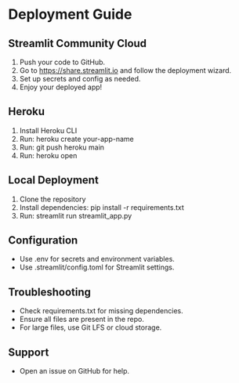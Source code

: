 # Deployment Guide

## Streamlit Community Cloud
1. Push your code to GitHub.
2. Go to https://share.streamlit.io and follow the deployment wizard.
3. Set up secrets and config as needed.
4. Enjoy your deployed app!

## Heroku
1. Install Heroku CLI
2. Run: heroku create your-app-name
3. Run: git push heroku main
4. Run: heroku open

## Local Deployment
1. Clone the repository
2. Install dependencies: pip install -r requirements.txt
3. Run: streamlit run streamlit_app.py

## Configuration
- Use .env for secrets and environment variables.
- Use .streamlit/config.toml for Streamlit settings.

## Troubleshooting
- Check requirements.txt for missing dependencies.
- Ensure all files are present in the repo.
- For large files, use Git LFS or cloud storage.

## Support
- Open an issue on GitHub for help. 